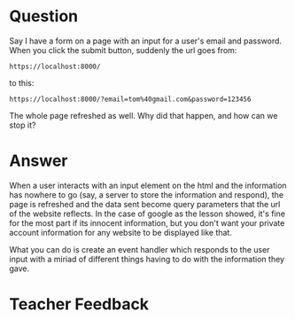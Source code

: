 # Question
Say I have a form on a page with an input for a user's email and password. When you click the submit button, suddenly the url goes from:

```plaintext
https://localhost:8000/
```
to this:
```plaintext
https://localhost:8000/?email=tom%40gmail.com&password=123456
```

The whole page refreshed as well. Why did that happen, and how can we stop it?

# Answer
When a user interacts with an input element on the html and the information has nowhere to go (say, a server to store the information and respond), the page is refreshed and the data sent become query parameters that the url of the website reflects. In the case of google as the lesson showed, it's fine for the most part if its innocent information, but you don't want your private account information for any website to be displayed like that. 

What you can do is create an event handler which responds to the user input with a miriad of different things having to do with the information they gave.

# Teacher Feedback
